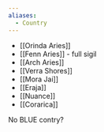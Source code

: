```yaml
---
aliases:
  - Country
---
```

- [[Orinda Aries]]
- [[Fenn Aries]] - full sigil
- [[Arch Aries]]
- [[Verra Shores]]
- [[Mora Jai]]
- [[Eraja]]
- [[Nuance]]
- [[Corarica]]

No BLUE contry?
